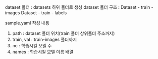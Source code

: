 dataset 폴더 : datasets 하위 폴더로 생성
dataset 폴더 구조 : Dataset - train - images
                    Dataset - train - labels

sample.yaml 작성 내용
1. path : dataset 폴더 위치(train 폴더 상위폴더 주소까지)
2. train, val : train-images 폴더까지
3. nc : 학습시킬 모델 수
4. names : 학습시킬 모델 이름 배열